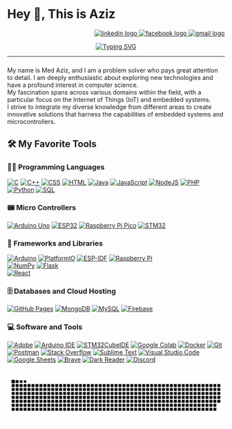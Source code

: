 <h1 align="left">Hey 👋, This is Aziz</h1>
<div align="right">
  <a href="https://www.linkedin.com/in/mohamed-aziz-lahdheri-09489a263/" target="_blank">
    <img src="https://img.shields.io/static/v1?message=LinkedIn&logo=linkedin&label=&color=0077B5&logoColor=white&labelColor=&style=for-the-badge" height="21" alt="linkedin logo"  />
  </a>
  <a href="https://www.facebook.com/mohamedazizl/" target="_blank">
    <img src="https://img.shields.io/static/v1?message=Facebook&logo=facebook&label=&color=1877F2&logoColor=white&labelColor=&style=for-the-badge" height="21" alt="facebook logo"  />
  </a>
  <a href="mailto:mohamedaziz.lahdheri@ensi-uma.tn" target="_blank">
    <img src="https://img.shields.io/static/v1?message=Gmail&logo=gmail&label=&color=D14836&logoColor=white&labelColor=&style=for-the-badge" height="21" alt="gmail logo"  />
  </a>
</div>
<p align="center">
  <a href="https://git.io/typing-svg"><img src="https://readme-typing-svg.demolab.com?font=Fira+Code&pause=1000&center=true&vCenter=true&random=false&width=435&lines=Computer+Science+Student;Cybersecurity+Enthusiast+;Embedded+Software+Engineer;Full-stack+Web+Developer;Always+Learning" alt="Typing SVG" /></a>
</p>
<hr/>

###

<p align="left">My name is Med Aziz, and I am a problem solver who pays great attention to detail. I am deeply enthusiastic about exploring new technologies and have a profound interest in computer science. <br>My fascination spans across various domains within the field, with a particular focus on the Internet of Things (IoT) and embedded systems.<br> I strive to integrate my diverse knowledge from different areas to create innovative solutions that harness the capabilities of embedded systems and microcontrollers.</p>

## 🛠️ My Favorite Tools
### 👨‍💻 Programming Languages
<p>
    <a href="https://github.com/search?q=user%3ADenverCoder1+is%3Arepo+language%3Ac"><img alt="C" src="https://img.shields.io/badge/C%20-%232370ED.svg?logo=c&logoColor=white"></a>
    <a href="https://github.com/search?q=user%3ADenverCoder1+is%3Arepo+language%3Acpp"><img alt="C++" src="https://img.shields.io/badge/C++%20-%2300599C.svg?logo=c%2B%2B&logoColor=white"></a>
    <a href="https://github.com/search?q=user%3ADenverCoder1+is%3Arepo+language%3Acss"><img alt="CSS" src="https://img.shields.io/badge/CSS%20-%231572B6.svg?logo=css3&logoColor=white"></a>
    <a href="https://github.com/search?q=user%3ADenverCoder1+is%3Arepo+language%3Ahtml"><img alt="HTML" src="https://img.shields.io/badge/HTML%20-%23E34F26.svg?logo=html5&logoColor=white"></a>
    <a href="https://github.com/search?q=user%3ADenverCoder1+is%3Arepo+language%3Ajava"><img alt="Java" src="https://img.shields.io/badge/Java-%23007396.svg?logo=java&logoColor=white"></a>
    <a href="https://github.com/search?q=user%3ADenverCoder1+is%3Arepo+language%3Ajavascript"><img alt="JavaScript" src="https://img.shields.io/badge/JavaScript%20-%23F7DF1E.svg?logo=javascript&logoColor=black"></a>
    <a href="https://github.com/search?q=user%3ADenverCoder1+is%3Arepo+language%3Ajavascript"><img alt="NodeJS" src="https://img.shields.io/badge/Node.js%20-%2343853D.svg?logo=node.js&logoColor=white"></a>
    <a href="https://github.com/search?q=user%3ADenverCoder1+is%3Arepo+language%3Aphp"><img alt="PHP" src="https://img.shields.io/badge/PHP-%23777BB4.svg?logo=php&logoColor=white"></a>
    <a href="https://github.com/search?q=user%3ADenverCoder1+is%3Arepo+language%3Apython"><img alt="Python" src="https://img.shields.io/badge/Python%20-%2314354C.svg?logo=python&logoColor=white"></a>
    <a href="https://github.com/search?q=user%3ADenverCoder1+is%3Arepo+language%3Asql"><img alt="SQL" src="https://img.shields.io/badge/SQL%20-%23025E8C.svg?logo=amazon-dynamodb&logoColor=white"></a>
</p>

### 📟 Micro Controllers
<p>
    <a href="#"><img alt="Arduino Uno" src="https://img.shields.io/badge/-Arduino%20Uno-00979D?logo=arduino&logoColor=white"></a>
    <a href="#"><img alt="ESP32" src="https://img.shields.io/badge/-ESP32-FF6F00?logo=Espressif&logoColor=white"></a>
    <a href="#"><img alt="Raspberry Pi Pico" src="https://img.shields.io/badge/-Raspberry%20Pi%20Pico-0A582A?logo=Raspberry-Pi&logoColor=white"></a>
    <a href="#"><img alt="STM32" src="https://img.shields.io/badge/-STM32-03234B?logo=STMicroelectronics&logoColor=white"></a>
</p>

### 🧰 Frameworks and Libraries
<p>
    <a href="#"><img alt="Arduino" src="https://img.shields.io/badge/-Arduino-00979D?logo=Arduino&logoColor=white"></a>
    <a href="#"><img alt="PlatformIO" src="https://img.shields.io/badge/-PlatformIO-F47820?logo=PlatformIO&logoColor=white"></a>
    <a href="#"><img alt="ESP-IDF" src="https://img.shields.io/badge/-ESP--IDF-F47820?logo=espressif&logoColor=white"></a>
    <a href="#"><img alt="Raspberry Pi" src="https://img.shields.io/badge/-Raspberry%20Pi-C51A4A?logo=Raspberry-Pi&logoColor=white"></a>
    <br>
    <a href="#"><img alt="NumPy" src="https://img.shields.io/badge/Numpy%20-%23013243.svg?logo=numpy&logoColor=white"></a>
    <a href="#"><img alt="Flask" src="https://img.shields.io/badge/-Flask-000000?logo=flask&logoColor=white"></a>
    <br>
    <a href="#"><img alt="React" src="https://img.shields.io/badge/React%20-%2320232a.svg?logo=react&logoColor=%2361DAFB"></a>
    

</p>

### 🗄️ Databases and Cloud Hosting

<p>
    <a href="#"><img alt="GitHub Pages" src="https://img.shields.io/badge/GitHub%20Pages-%23327FC7.svg?logo=github&logoColor=white"></a>
    <a href="#"><img alt="MongoDB" src ="https://img.shields.io/badge/MongoDB-%234ea94b.svg?logo=mongodb&logoColor=white"></a>
    <a href="#"><img alt="MySQL" src="https://img.shields.io/badge/MySQL-%2300f.svg?logo=mysql&logoColor=white"></a>
    <a href="#"><img alt="Firebase" src ="https://img.shields.io/badge/Firebase-%23316192.svg?logo=firebase&logoColor=white"></a>
</p>

### 💻 Software and Tools

<p>
    <a href="#"><img alt="Adobe" src="https://img.shields.io/badge/Adobe%20-%23FF0000.svg?logo=adobe&logoColor=white"></a>
    <a href="#"><img alt="Arduino IDE" src="https://img.shields.io/badge/-Arduino%20IDE-00979D?logo=Arduino&logoColor=white"></a>
    <a href="#"><img alt="STM32CubeIDE" src="https://img.shields.io/badge/-STM32CubeIDE-03234B?logo=STMicroelectronics&logoColor=white"></a>
    <a href="#"><img alt="Google Colab" src="https://img.shields.io/badge/-Google%20Colab-F9AB00?logo=google-colab&logoColor=white"></a>
    <a href="#"><img alt="Docker" src="https://img.shields.io/badge/-Docker-2496ED?logo=docker&logoColor=white"></a>
    <a href="#"><img alt="Git" src="https://img.shields.io/badge/Git%20-%23F05033.svg?logo=git&logoColor=white"></a>
    <a href="#"><img alt="Postman" src="https://img.shields.io/badge/Postman-FF6C37?logo=postman&logoColor=white"></a>
    <a href="#"><img alt="Stack Overflow" src="https://img.shields.io/badge/-Stack%20Overflow-FE7A16?logo=stack-overflow&logoColor=white"></a>
    <a href="#"><img alt="Sublime Text" src="https://img.shields.io/badge/-Sublime%20Text-FF9800?logo=sublime-text&logoColor=white"></a>
    <a href="#"><img alt="Visual Studio Code" src="https://img.shields.io/badge/Visual%20Studio%20Code-0078d7.svg?logo=visual-studio-code&logoColor=white"></a>
    <a href="#"><img alt="Google Sheets" src="https://img.shields.io/badge/Google%20Sheets%20-%2334A853.svg?logo=google%20sheets&logoColor=white"></a>
    <a href="#"><img alt="Brave" src="https://img.shields.io/badge/-Brave-FB542B?logo=brave&logoColor=white"></a>
    <a href="#"><img alt="Dark Reader" src="https://img.shields.io/badge/-Dark%20Reader-141E24?logo=dark-reader&logoColor=white"></a>
    <a href="#"><img alt="Discord" src="https://img.shields.io/badge/-Discord-5865F2?logo=discord&logoColor=white"></a>


</p>

###

<h2 align="left"></h2>

###

<img src="https://raw.githubusercontent.com/MedAziz218/MedAziz218/output/snake.svg" alt="Snake animation" />

###
